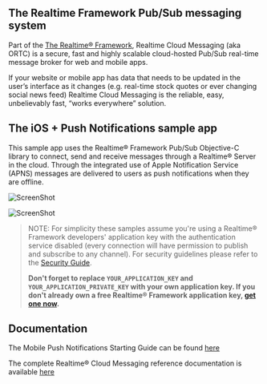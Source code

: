 ## The Realtime Framework Pub/Sub messaging system
Part of the [The Realtime® Framework](http://framework.realtime.co), Realtime Cloud Messaging (aka ORTC) is a secure, fast and highly scalable cloud-hosted Pub/Sub real-time message broker for web and mobile apps.

If your website or mobile app has data that needs to be updated in the user’s interface as it changes (e.g. real-time stock quotes or ever changing social news feed) Realtime Cloud Messaging is the reliable, easy, unbelievably fast, “works everywhere” solution.

## The iOS + Push Notifications sample app
This sample app uses the Realtime® Framework Pub/Sub Objective-C library to connect, send and receive messages through a Realtime® Server in the cloud. Through the integrated use of Apple Notification Service (APNS) messages are delivered to users as push notifications when they are offline. 

![ScreenShot](http://messaging-public.realtime.co/screenshots/2.1.0/iOS/example_1.PNG)

![ScreenShot](http://messaging-public.realtime.co/screenshots/2.1.0/iOS/example_2.PNG)

> NOTE: For simplicity these samples assume you're using a Realtime® Framework developers' application key with the authentication service disabled (every connection will have permission to publish and subscribe to any channel). For security guidelines please refer to the [Security Guide](http://messaging-public.realtime.co/documentation/starting-guide/security.html). 
> 
> **Don't forget to replace `YOUR_APPLICATION_KEY` and `YOUR_APPLICATION_PRIVATE_KEY` with your own application key. If you don't already own a free Realtime® Framework application key, [get one now](https://accounts.realtime.co/signup/).**


## Documentation
The Mobile Push Notifications Starting Guide can be found [here](http://messaging-public.realtime.co/documentation/starting-guide/mobilepush.html)
 
The complete Realtime® Cloud Messaging reference documentation is available [here](http://framework.realtime.co/messaging/#documentation)